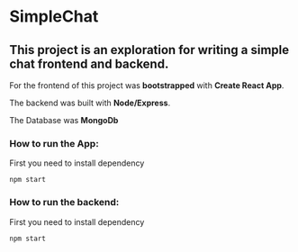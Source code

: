 # SimpleChat

## This project is an exploration for writing a simple chat frontend and backend.

For the frontend of this project was **bootstrapped** with **Create React App**.

The backend was built with **Node/Express**.

The Database was **MongoDb**

### How to run the App:
First you need to install dependency

`npm start`


 ### How to run the backend:
 First you need to install dependency

`npm start`

